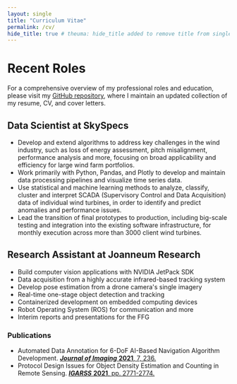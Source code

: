 ```yaml
---
layout: single
title: "Curriculum Vitae"
permalink: /cv/
hide_title: true # theuma: hide_title added to remove title from single.html layout
---
```


# Recent Roles

For a comprehensive overview of my professional roles and education, please visit my [GitHub repository](https://github.com/theuema/Resume-CV), where I maintain an updated collection of my resume, CV, and cover letters.
## Data Scientist at SkySpecs

- Develop and extend algorithms to address key challenges in the wind industry, such as loss of energy assessment, pitch misalignment, performance analysis and more, focusing on broad applicability and efficiency for large wind farm portfolios.
- Work primarily with Python, Pandas, and Plotly to develop and maintain data processing pipelines and visualize time series data.
- Use statistical and machine learning methods to analyze, classify, cluster and interpret SCADA (Supervisory Control and Data Acquisition) data of individual wind turbines, in order to identify and predict anomalies and performance issues.
- Lead the transition of final prototypes to production, including big-scale testing and integration into the existing software infrastructure, for monthly execution across more than 3000 client wind turbines.

## Research Assistant at Joanneum Research

- Build computer vision applications with NVIDIA JetPack SDK
- Data acquisition from a highly accurate infrared-based tracking system
- Develop pose estimation from a drone camera's single imagery
- Real-time one-stage object detection and tracking
- Containerized development on embedded computing devices
- Robot Operating System (ROS) for communication and more
- Interim reports and presentations for the FFG

### Publications

- Automated Data Annotation for 6-DoF AI-Based Navigation Algorithm Development. [***Journal of Imaging*** **2021**, 7, 236.](https://doi.org/10.3390/jimaging7110236)
- Protocol Design Issues for Object Density Estimation and Counting in Remote Sensing. [***IGARSS*** **2021**, pp. 2771-2774.](https://doi.org/10.1109/IGARSS47720.2021.9553934)